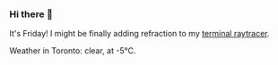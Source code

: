 ### Hi there :wave:

It's Friday! I might be finally adding refraction to my [terminal raytracer](https://github.com/bewuethr/bash-raytracer).

Weather in Toronto: clear, at -5°C.
